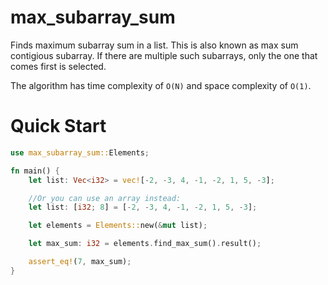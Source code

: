 # max_subarray_sum
Finds maximum subarray sum in a list. This is also known
as max sum contigious subarray. If there are multiple such
subarrays, only the one that comes first is selected.

The algorithm has time complexity of `O(N)` and space complexity
of `O(1)`.

# Quick Start
```rust
use max_subarray_sum::Elements;

fn main() {
    let list: Vec<i32> = vec![-2, -3, 4, -1, -2, 1, 5, -3];

    //Or you can use an array instead:
    let list: [i32; 8] = [-2, -3, 4, -1, -2, 1, 5, -3];

    let elements = Elements::new(&mut list);

    let max_sum: i32 = elements.find_max_sum().result();

    assert_eq!(7, max_sum);
}

```